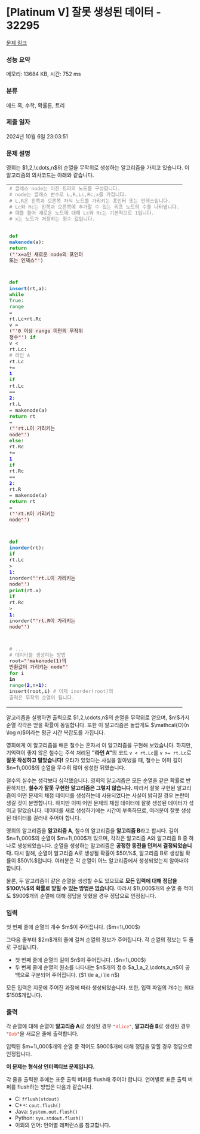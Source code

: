 # [Platinum V] 잘못 생성된 데이터 - 32295 

[문제 링크](https://www.acmicpc.net/problem/32295) 

### 성능 요약

메모리: 13684 KB, 시간: 752 ms

### 분류

애드 혹, 수학, 확률론, 트리

### 제출 일자

2024년 10월 6일 23:03:51

### 문제 설명

<p>영희는 $1,2,\cdots,n$의 순열을 무작위로 생성하는 알고리즘을 가지고 있습니다. 이 알고리즘의 의사코드는 아래와 같습니다.</p>

<table align="center" border="0" cellpadding="0" cellspacing="0" class="table table-bordered" style="width: 600pt;">
	<tbody>
		<tr>
			<td style="border-color: rgba(0, 0, 0, 0);">
			<pre style="margin: 0; line-height: 125%"><span style="color: #888888"># 클래스 node는 이진 트리의 노드를 구성합니다.</span>
<span style="color: #888888"># node는 클래스 변수로 L,R,Lc,Rc,x를 가집니다.</span>
<span style="color: #888888"># L,R은 왼쪽과 오른쪽 자식 노드를 가리키는 포인터 또는 인덱스입니다.</span>
<span style="color: #888888"># Lc와 Rc는 왼쪽과 오른쪽에 추가할 수 있는 리프 노드의 수를 나타냅니다.</span>
<span style="color: #888888"># 예를 들어 새로운 노드에 대해 Lc와 Rc는 기본적으로 1입니다.</span>
<span style="color: #888888"># x는 노드가 저장하는 정수 값입니다.</span>

<span style="color: #008800; font-weight: bold">def</span> <span style="color: #0066BB; font-weight: bold">makenode</span>(a):
  <span style="color: #008800; font-weight: bold">return</span> (<span style="background-color: #fff0f0">"'x=a인 새로운 node의 포인터 또는 인덱스"'</span>)

<span style="color: #008800; font-weight: bold">def</span> <span style="color: #0066BB; font-weight: bold">insert</span>(rt,a):
  <span style="color: #008800; font-weight: bold">while</span> <span style="color: #007020">True</span>:
    <span style="color: #007020">range</span> <span style="color: #333333">=</span> rt<span style="color: #333333">.</span>Lc<span style="color: #333333">+</span>rt<span style="color: #333333">.</span>Rc
    v <span style="color: #333333">=</span> (<span style="background-color: #fff0f0">"'0 이상 range 미만의 무작위 정수"'</span>)
    <span style="color: #008800; font-weight: bold">if</span> v <span style="color: #333333"><</span> rt<span style="color: #333333">.</span>Lc: <span style="color: #888888"># 라인 A</span>
      rt<span style="color: #333333">.</span>Lc <span style="color: #333333">+=</span> <span style="color: #0000DD; font-weight: bold">1</span>
      <span style="color: #008800; font-weight: bold">if</span> rt<span style="color: #333333">.</span>Lc <span style="color: #333333">==</span> <span style="color: #0000DD; font-weight: bold">2</span>:
        rt<span style="color: #333333">.</span>L <span style="color: #333333">=</span> makenode(a)
        <span style="color: #008800; font-weight: bold">return</span>
      rt <span style="color: #333333">=</span> (<span style="background-color: #fff0f0">"'rt.L이 가리키는 node"'</span>)
    <span style="color: #008800; font-weight: bold">else</span>:
      rt<span style="color: #333333">.</span>Rc <span style="color: #333333">+=</span> <span style="color: #0000DD; font-weight: bold">1</span>
      <span style="color: #008800; font-weight: bold">if</span> rt<span style="color: #333333">.</span>Rc <span style="color: #333333">==</span> <span style="color: #0000DD; font-weight: bold">2</span>:
        rt<span style="color: #333333">.</span>R <span style="color: #333333">=</span> makenode(a)
        <span style="color: #008800; font-weight: bold">return</span>
      rt <span style="color: #333333">=</span> (<span style="background-color: #fff0f0">"'rt.R이 가리키는 node"'</span>)

<span style="color: #008800; font-weight: bold">def</span> <span style="color: #0066BB; font-weight: bold">inorder</span>(rt):
  <span style="color: #008800; font-weight: bold">if</span> rt<span style="color: #333333">.</span>Lc <span style="color: #333333">></span> <span style="color: #0000DD; font-weight: bold">1</span>:
    inorder(<span style="background-color: #fff0f0">"'rt.L이 가리키는 node"'</span>)
  <span style="color: #008800; font-weight: bold">print</span>(rt<span style="color: #333333">.</span>x)
  <span style="color: #008800; font-weight: bold">if</span> rt<span style="color: #333333">.</span>Rc <span style="color: #333333">></span> <span style="color: #0000DD; font-weight: bold">1</span>:
    inorder(<span style="background-color: #fff0f0">"'rt.R이 가리키는 node"'</span>)

<span style="color: #888888"># ...</span>
<span style="color: #888888"># 데이터를 생성하는 방법</span>
root<span style="color: #333333">=</span><span style="background-color: #fff0f0">"'makenode(1)의 반환값이 가리키는 node"'</span>
<span style="color: #008800; font-weight: bold">for</span> i <span style="color: #000000; font-weight: bold">in</span> <span style="color: #007020">range</span>(<span style="color: #0000DD; font-weight: bold">2</span>,n<span style="color: #333333">+</span><span style="color: #0000DD; font-weight: bold">1</span>):
  insert(root,i)
<span style="color: #888888"># 이제 inorder(root)의 출력은 무작위 순열이 됩니다.</span></pre>
			</td>
		</tr>
	</tbody>
</table>

<p>알고리즘을 실행하면 출력으로 $1,2,\cdots,n$의 순열을 무작위로 얻으며, $n!$가지 순열 각각은 얻을 확률이 동일합니다. 또한 이 알고리즘은 놀랍게도 $\mathcal{O}(n \log n)$이라는 평균 시간 복잡도를 가집니다.</p>

<p>영희에게 이 알고리즘을 배운 철수는 혼자서 이 알고리즘을 구현해 보았습니다. 하지만, 기억력이 좋지 않은 철수는 주석 처리된 <strong>"라인 A"</strong>의 코드 <code>v < rt.Lc</code>를 <code>v >= rt.Lc</code>로 <strong>잘못 작성하고 말았습니다!</strong> 오타가 있었다는 사실을 알아냈을 때, 철수는 이미 길이 $n=1\,000$의 순열을 무수히 많이 생성한 뒤였습니다.</p>

<p>철수의 실수는 생각보다 심각했습니다. 영희의 알고리즘은 모든 순열을 같은 확률로 반환하지만, <strong>철수가 잘못 구현한 알고리즘은 그렇지 않습니다.</strong> 따라서 잘못 구현된 알고리즘이 어떤 문제의 채점 데이터를 생성하는데 사용되었다는 사실이 밝혀질 경우 논란이 생길 것이 분명합니다. 하지만 이미 어떤 문제의 채점 데이터에 잘못 생성된 데이터가 섞이고 말았습니다. 데이터를 새로 생성하기에는 시간이 부족하므로, 여러분이 잘못 생성된 데이터를 걸러내 주어야 합니다.</p>

<p>영희의 알고리즘을 <strong>알고리즘 A</strong>, 철수의 알고리즘을 <strong>알고리즘 B</strong>라고 합시다. 길이 $n=1\,000$의 순열이 $m=1\,000$개 있으며, 각각은 알고리즘 A와 알고리즘 B 중 하나로 생성되었습니다. 순열을 생성하는 알고리즘은 <strong>공정한 동전을 던져서 결정되었습니다.</strong> 다시 말해, 순열이 알고리즘 A로 생성될 확률이 $50\%$, 알고리즘 B로 생성될 확률이 $50\%$입니다. 여러분은 각 순열이 어느 알고리즘에서 생성되었는지 알아내야 합니다.</p>

<p>물론, 두 알고리즘이 같은 순열을 생성할 수도 있으므로 <strong>모든 입력에 대해 정답을 $100\%$의 확률로 맞힐 수 있는 방법은 없습니다.</strong> 따라서 $1\,000$개의 순열 중 적어도 $900$개의 순열에 대해 정답을 맞혔을 경우 정답으로 인정됩니다.</p>

### 입력 

 <p>첫 번째 줄에 순열의 개수 $m$이 주어집니다. ($m=1\,000$)</p>

<p>그다음 줄부터 $2m$개의 줄에 걸쳐 순열의 정보가 주어집니다. 각 순열의 정보는 두 줄로 구성됩니다.</p>

<ul>
	<li>첫 번째 줄에 순열의 길이 $n$이 주어집니다. ($n=1\,000$)</li>
	<li>두 번째 줄에 순열의 원소를 나타내는 $n$개의 정수 $a_1,a_2,\cdots,a_n$이 공백으로 구분되어 주어집니다. ($1 \le a_i \le n$)</li>
</ul>

<p>모든 입력은 지문에 주어진 과정에 따라 생성되었습니다. 또한, 입력 파일의 개수는 최대 $150$개입니다.</p>

### 출력 

 <p>각 순열에 대해 순열이 <strong>알고리즘 A</strong>로 생성된 경우 <code>"<span style="color:#e74c3c;">Alice</span>"</code>, <strong>알고리즘 B</strong>로 생성된 경우 <code>"<span style="color:#e74c3c;">Bob</span>"</code>을 새로운 줄에 출력합니다.</p>

<p>입력된 $m=1\,000$개의 순열 중 적어도 $900$개에 대해 정답을 맞힐 경우 정답으로 인정됩니다.</p>

<p><strong>이 문제는 형식상 인터랙티브 문제입니다.</strong></p>

<p>각 줄을 출력한 후에는 표준 출력 버퍼를 flush해 주어야 합니다. 언어별로 표준 출력 버퍼를 flush하는 방법은 다음과 같습니다.</p>

<ul>
	<li>C: <code>fflush(stdout)</code></li>
	<li>C++: <code>cout.flush()</code></li>
	<li>Java: <code>System.out.flush()</code></li>
	<li>Python: <code>sys.stdout.flush()</code></li>
	<li>이외의 언어: 언어별 레퍼런스를 참고합니다.</li>
</ul>

